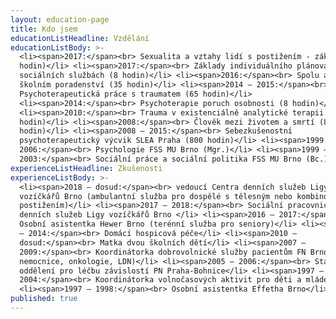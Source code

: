```yaml
---
layout: education-page
title: Kdo jsem
educationListHeadline: Vzdělání
educationListBody: >-
  <li><span>2017:</span><br> Sexualita a vztahy lidí s postižením - základní (8
  hodin)</li> <li><span>2017:</span><br> Základy individuálního plánování v
  sociálních službách (8 hodin)</li> <li><span>2016:</span><br> Spolu a jinak ve
  školním poradenství (35 hodin)</li> <li><span>2014 – 2015:</span><br>
  Psychoterapeutická práce s traumatem (65 hodin)</li>
  <li><span>2014:</span><br> Psychoterapie poruch osobnosti (8 hodin)</li>
  <li><span>2010:</span><br> Trauma v existenciálně analytické terapii (16
  hodin)</li> <li><span>2008:</span><br> Člověk mezi životem a smrtí (8
  hodin)</li> <li><span>2008 – 2015:</span><br> Sebezkušenostní
  psychoterapeutický výcvik SLEA Praha (800 hodin)</li> <li><span>1999 –
  2006:</span><br> Psychologie FSS MU Brno (Mgr.)</li> <li><span>1999 –
  2003:</span><br> Sociální práce a sociální politika FSS MU Brno (Bc.)</li>
experienceListHeadline: Zkušenosti
experienceListBody: >-
  <li><span>2018 – dosud:</span><br> vedoucí Centra denních služeb Ligy
  vozíčkářů Brno (ambulantní služba pro dospělé s tělesným nebo kombinovaným
  postižením)</li> <li><span>2017 – 2018:</span><br> Sociální pracovnice Centra
  denních služeb Ligy vozíčkářů Brno </li> <li><span>2016 – 2017:</span><br>
  Osobní asistentka Hewer Brno (terénní služba pro seniory)</li> <li><span>2013
  – 2014:</span><br> Domácí hospicová péče</li> <li><span>2010 –
  dosud:</span><br> Matka dvou školních dětí</li> <li><span>2007 –
  2009:</span><br> Koordinátorka dobrovolnické služby pacientům FN Brno (dětská
  nemocnice, onkologie, LDN)</li> <li><span>2005 – 2006:</span><br> Stážistka na
  oddělení pro léčbu závislostí PN Praha-Bohnice</li> <li><span>1997 –
  2004:</span><br> Koordinátorka volnočasových aktivit pro děti a mládež</li>
  <li><span>1997 – 1998:</span><br> Osobní asistentka Effetha Brno</li>
published: true
---
```

